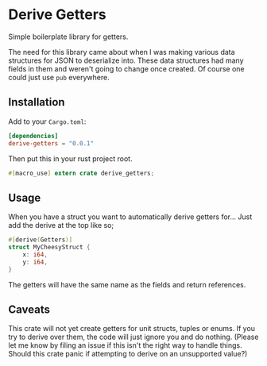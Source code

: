 # Derive Getters

Simple boilerplate library for getters.

The need for this library came about when I was making various data structures for JSON to deserialize into. These data structures had many fields in them and weren't going to change once created. Of course one could just use `pub` everywhere.

## Installation

Add to your `Cargo.toml`:
```toml
[dependencies]
derive-getters = "0.0.1"
```

Then put this in your rust project root.
```rust
#[macro_use] extern crate derive_getters;
```

## Usage

When you have a struct you want to automatically derive getters for... Just add the derive at the top like so;
```rust
#[derive(Getters)]
struct MyCheesyStruct {
    x: i64,
    y: i64,
}
```

The getters will have the same name as the fields and return references.


## Caveats

This crate will not yet create getters for unit structs, tuples or enums. If you try to derive over them, the code will just ignore you and do nothing. (Please let me know by filing an issue if this isn't the right way to handle things. Should this crate panic if attempting to derive on an unsupported value?)